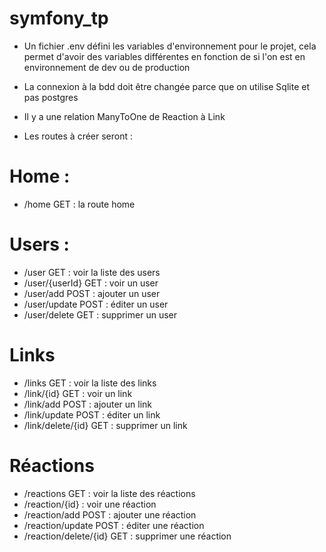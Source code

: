 # symfony_tp
- Un fichier .env défini les variables d'environnement pour le projet, cela permet d'avoir des variables différentes en fonction de si l'on est en environnement de dev ou de production
- La connexion à la bdd doit être changée parce que on utilise Sqlite et pas postgres
- Il y a une relation ManyToOne de Reaction à Link

- Les routes à créer seront : 
# Home : 
- /home GET : la route home
# Users :
- /user GET : voir la liste des users
- /user/{userId} GET : voir un user 
- /user/add POST : ajouter un user
- /user/update POST : éditer un user
- /user/delete GET : supprimer un user
# Links
- /links GET : voir la liste des links
- /link/{id} GET : voir un link
- /link/add POST : ajouter un link
- /link/update POST : éditer un link
- /link/delete/{id} GET : supprimer un link
# Réactions
- /reactions GET : voir la liste des réactions
- /reaction/{id} : voir une réaction
- /reaction/add POST : ajouter une réaction
- /reaction/update POST : éditer une réaction
- /reaction/delete/{id} GET : supprimer une réaction
